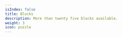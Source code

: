 ```yaml
---
isIndex: false
title: Blocks
description: More than twenty five blocks available.
weight: 3
icon: puzzle
---
```

